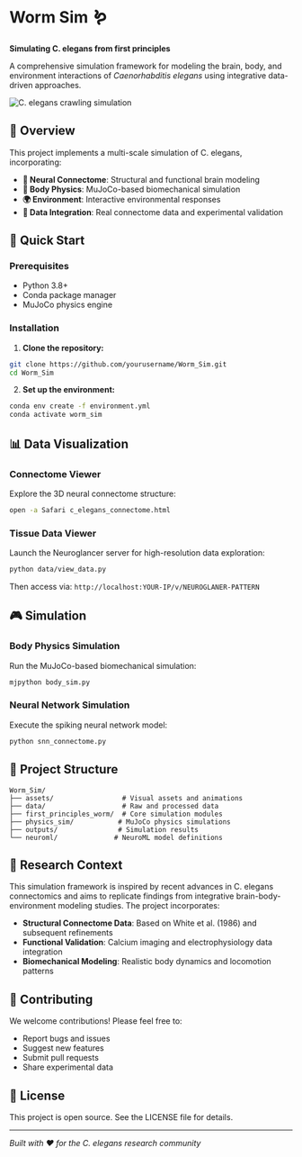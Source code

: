 # Worm Sim 🪱 
**Simulating C. elegans from first principles**

A comprehensive simulation framework for modeling the brain, body, and environment interactions of *Caenorhabditis elegans* using integrative data-driven approaches.

![C. elegans crawling simulation](assets/worm-crawling.gif)

## 🎯 Overview

This project implements a multi-scale simulation of C. elegans, incorporating:
- **🧠 Neural Connectome**: Structural and functional brain modeling
- **🦴 Body Physics**: MuJoCo-based biomechanical simulation  
- **🌍 Environment**: Interactive environmental responses
- **🔬 Data Integration**: Real connectome data and experimental validation

## 🚀 Quick Start

### Prerequisites
- Python 3.8+
- Conda package manager
- MuJoCo physics engine

### Installation

1. **Clone the repository:**
```bash
git clone https://github.com/yourusername/Worm_Sim.git
cd Worm_Sim
```

2. **Set up the environment:**
```bash
conda env create -f environment.yml
conda activate worm_sim
```

## 📊 Data Visualization

### Connectome Viewer
Explore the 3D neural connectome structure:
```bash
open -a Safari c_elegans_connectome.html
```

### Tissue Data Viewer
Launch the Neuroglancer server for high-resolution data exploration:
```bash
python data/view_data.py
```
Then access via: `http://localhost:YOUR-IP/v/NEUROGLANER-PATTERN`

## 🎮 Simulation

### Body Physics Simulation
Run the MuJoCo-based biomechanical simulation:
```bash
mjpython body_sim.py
```

### Neural Network Simulation
Execute the spiking neural network model:
```bash
python snn_connectome.py
```

## 📁 Project Structure

```
Worm_Sim/
├── assets/                 # Visual assets and animations
├── data/                   # Raw and processed data
├── first_principles_worm/  # Core simulation modules
├── physics_sim/           # MuJoCo physics simulations
├── outputs/               # Simulation results
└── neuroml/              # NeuroML model definitions
```

## 🔬 Research Context

This simulation framework is inspired by recent advances in C. elegans connectomics and aims to replicate findings from integrative brain-body-environment modeling studies. The project incorporates:

- **Structural Connectome Data**: Based on White et al. (1986) and subsequent refinements
- **Functional Validation**: Calcium imaging and electrophysiology data integration
- **Biomechanical Modeling**: Realistic body dynamics and locomotion patterns

## 🤝 Contributing

We welcome contributions! Please feel free to:
- Report bugs and issues
- Suggest new features
- Submit pull requests
- Share experimental data

## 📄 License

This project is open source. See the LICENSE file for details.

---

*Built with ❤️ for the C. elegans research community*